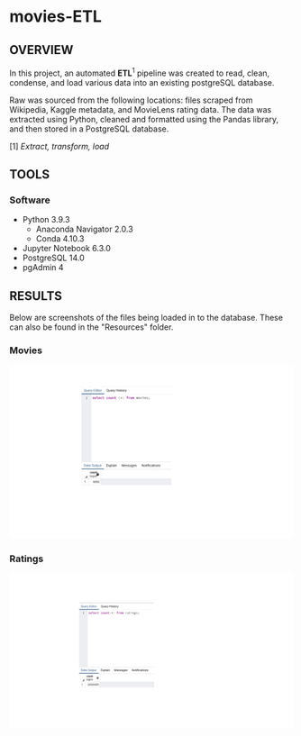 # movies-ETL

## OVERVIEW

In this project, an automated **ETL**<sup>1</sup> pipeline was created to read, clean, condense, and load various data into an existing postgreSQL database.

Raw was sourced from the following locations: files scraped from Wikipedia, Kaggle metadata, and MovieLens rating data. The data was extracted using Python, cleaned and formatted using the Pandas library, and then stored in a PostgreSQL database.


[1] *Extract, transform, load*

## **TOOLS**

### Software

* Python 3.9.3
  * Anaconda Navigator 2.0.3
  * Conda 4.10.3   
* Jupyter Notebook 6.3.0 
* PostgreSQL 14.0
* pgAdmin 4


## RESULTS

Below are screenshots of the files being loaded in to the database. These can also be found in the "Resources" folder.

### **Movies**
![alt_text](https://github.com/farwaali08/movies-ETL/blob/f1d0fecffc9c134922e91a01d073ffb8e4b818c7/Resources/movies_query.png)

### **Ratings**
![alt_text](https://github.com/farwaali08/movies-ETL/blob/f1d0fecffc9c134922e91a01d073ffb8e4b818c7/Resources/ratings_query.png)
